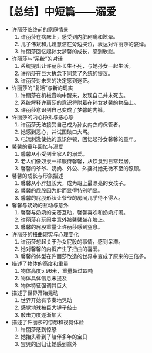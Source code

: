 # 【总结】中短篇——溺爱

-   许丽莎临终前的家庭情景
    1.  许丽莎在病床上，感受到内脏剧痛和眩晕。
    2.  儿子伟斌和儿媳慧洁在旁边哭泣，表达对许丽莎的哀悼。
    3.  许丽莎回忆起孙女梦馨的成长，感到欣慰。
-   许丽莎与“系统”的对话
    1.  系统提出让许丽莎长生不死，与她孙女一起生活。
    2.  许丽莎在巨大执念下同意了系统的提议。
    3.  许丽莎对未来的决定感到迷茫。
-   许丽莎的“复活”与新的现实
    1.  许丽莎在机械音响中醒来，发现自己并未死去。
    2.  系统解释许丽莎的意识将附着在孙女梦馨的物品上。
    3.  许丽莎意识到自己变成了梦馨的内裤。
-   许丽莎的内心挣扎与恶心感
    1.  许丽莎无法接受自己成为孙女内衣的保管者。
    2.  她感到恶心，并试图破口大骂。
    3.  电流刺激使她的意识停顿，回忆起孙女馨馨的童年。
-   馨馨的童年回忆与溺爱
    1.  馨馨从小受到全家人的溺爱。
    2.  老人们像奴隶一样服侍馨馨，从饮食到日常起居。
    3.  馨馨的爷爷、奶奶、外公、外婆对她无微不至的照顾。
-   馨馨的成长与形象描述
    1.  馨馨从小胖妞长大，成为班上最漂亮的女孩子。
    2.  馨馨的屁股因为胖而显得特别明显。
    3.  馨馨的屁股形状让爷爷的房间几乎待不得人。
-   馨馨与奶奶的互动与意外
    1.  馨馨与奶奶的亲密互动，馨馨喜欢和奶奶打闹。
    2.  许丽莎在玩闹中意外被馨馨坐在脸上。
    3.  馨馨的屁股重量让许丽莎感到窒息。
-   许丽莎的扭曲现实与心理变化
    1.  许丽莎想起关于孙女屁股的事情，感到呆滞。
    2.  她对馨馨的内裤产生了扭曲的喜爱。
    3.  馨馨的体型在许丽莎改造的世界中变成了原来的三倍多。
-   描述了物体的高度和重量
    1.  物体高度5.96米，重量超过四吨
    2.  物体具体信息未提及
    3.  物体特征强调其巨大
-   描述了世界开始晃动
    1.  世界开始有节奏地晃动
    2.  感觉地球被巨大锤子敲击
    3.  敲击力度逐渐加大
-   描述了许丽莎的惊恐和视觉体验
    1.  许丽莎感到惊恐
    2.  她抬头看到了陪伴多年的宝贝
    3.  宝贝的回归让她感到意外